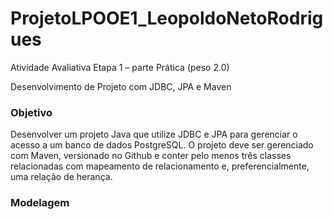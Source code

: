 # ProjetoLPOOE1_LeopoldoNetoRodrigues

Atividade Avaliativa Etapa 1 – parte Prática (peso 2.0)

Desenvolvimento de Projeto com JDBC, JPA e Maven

### Objetivo
Desenvolver um projeto Java que utilize JDBC e JPA para gerenciar o acesso a um banco de dados PostgreSQL. O projeto deve ser gerenciado com Maven, versionado no Github e conter pelo menos três classes relacionadas com mapeamento de relacionamento e, preferencialmente, uma relação de herança.

### Modelagem
